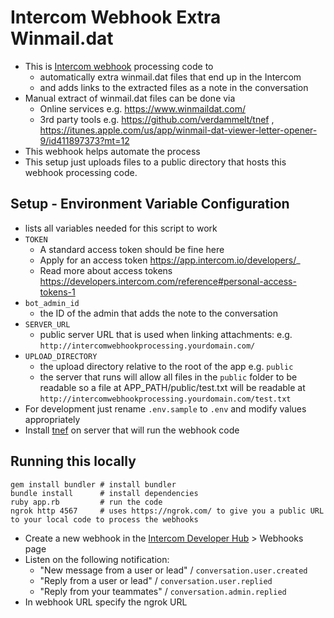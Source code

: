 # Intercom Webhook Extra Winmail.dat
- This is [Intercom webhook](https://docs.intercom.io/integrations/webhooks) processing code to 
   - automatically extra winmail.dat files that end up in the Intercom 
   - and adds links to the extracted files as a note in the conversation
- Manual extract of winmail.dat files can be done via
   - Online services e.g. https://www.winmaildat.com/
   - 3rd party tools e.g. https://github.com/verdammelt/tnef , https://itunes.apple.com/us/app/winmail-dat-viewer-letter-opener-9/id411897373?mt=12
- This webhook helps automate the process
- This setup just uploads files to a public directory that hosts this webhook processing code. 

## Setup - Environment Variable Configuration
- lists all variables needed for this script to work
- `TOKEN`
	- A standard access token should be fine here
	- Apply for an access token  https://app.intercom.io/developers/_
	- Read more about access tokens https://developers.intercom.com/reference#personal-access-tokens-1 
- `bot_admin_id`
	- the ID of the admin that adds the note to the conversation
- `SERVER_URL`
    - public server URL that is used when linking attachments: e.g. `http://intercomwebhookprocessing.yourdomain.com/`
- `UPLOAD_DIRECTORY`
    - the upload directory relative to the root of the app e.g. `public`
    - the server that runs will allow all files in the `public` folder to be readable so a file at APP_PATH/public/test.txt will be readable at `http://intercomwebhookprocessing.yourdomain.com/test.txt`
- For development just rename `.env.sample` to `.env` and modify values appropriately
- Install [tnef](https://github.com/verdammelt/tnef) on server that will run the webhook code

## Running this locally

```
gem install bundler # install bundler
bundle install      # install dependencies
ruby app.rb         # run the code
ngrok http 4567     # uses https://ngrok.com/ to give you a public URL to your local code to process the webhooks
```

- Create a new webhook in the [Intercom Developer Hub](https://app.intercom.io/developers/_) > Webhooks page
- Listen on the following notification: 
   - "New message from a user or lead" / `conversation.user.created`
   - "Reply from a user or lead" / `conversation.user.replied` 
   - "Reply from your teammates" / `conversation.admin.replied`   
- In webhook URL specify the ngrok URL

